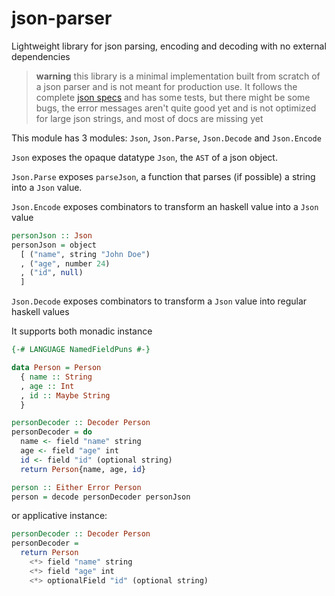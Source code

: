 # json-parser

Lightweight library for json parsing, encoding and decoding with no external dependencies

> **warning** this library is a minimal implementation built from scratch of a json parser and is not meant for production use. It follows the complete [json specs](https://www.json.org/json-en.html) and has some tests, but there might be some bugs, the error messages aren't quite good yet and is not optimized for large json strings, and most of docs are missing yet

This module has 3 modules: `Json`, `Json.Parse`, `Json.Decode` and `Json.Encode`

`Json` exposes the opaque datatype `Json`, the `AST` of a json object.

`Json.Parse` exposes `parseJson`, a function that parses (if possible) a string into a `Json` value.

`Json.Encode` exposes combinators to transform an haskell value into a `Json` value

```hs
personJson :: Json
personJson = object
  [ ("name", string "John Doe")
  , ("age", number 24)
  , ("id", null)
  ]
```

`Json.Decode` exposes combinators to transform a `Json` value into regular haskell values


It supports both monadic instance

```hs
{-# LANGUAGE NamedFieldPuns #-}

data Person = Person
  { name :: String
  , age :: Int
  , id :: Maybe String
  }

personDecoder :: Decoder Person
personDecoder = do
  name <- field "name" string
  age <- field "age" int
  id <- field "id" (optional string)
  return Person{name, age, id}

person :: Either Error Person
person = decode personDecoder personJson
```

or applicative instance:

```hs
personDecoder :: Decoder Person
personDecoder =
  return Person
    <*> field "name" string
    <*> field "age" int
    <*> optionalField "id" (optional string)
```
